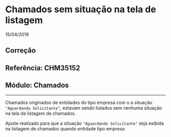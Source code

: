 # Chamados sem situação na tela de listagem
15/04/2019
## Correção
## Referência: CHM35152
## Módulo: Chamados
***

Chamados originados de entidades do tipo empresa com o a situação `"Aguardando Solicitante"`, estavam sendo listados sem nenhuma situação na tela de listagem de chamados.

Ajuste realizado para que a situação `"Aguardando Solicitante"` seja exibida na listagem de chamados quando entidade tipo empresa.